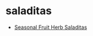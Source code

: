 # saladitas

 * [Seasonal Fruit Herb Saladitas](../../index/s/seasonal-fruit-herb-saladitas-51196810.json)
